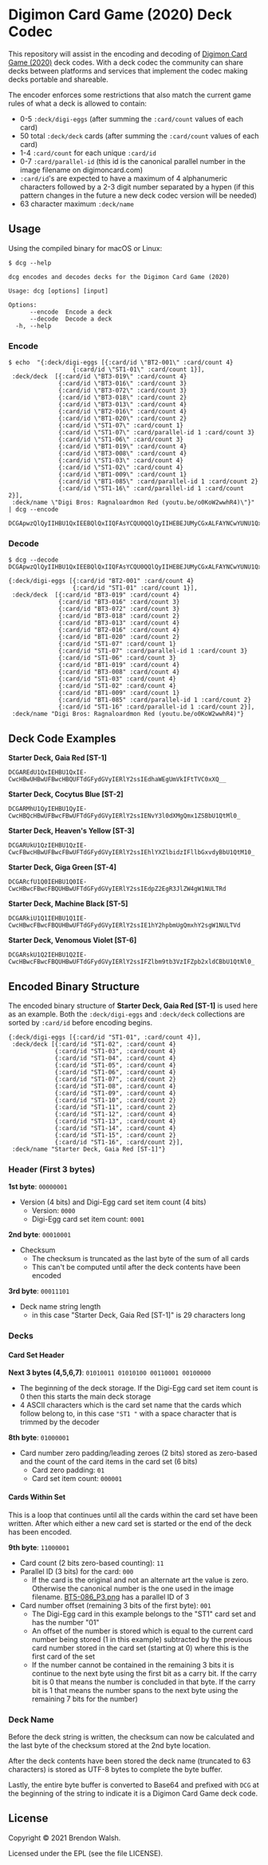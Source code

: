 # Digimon Card Game (2020) Deck Codec

This repository will assist in the encoding and decoding of [Digimon Card Game (2020)](https://world.digimoncard.com) deck codes. With a deck codec the community can share decks between platforms and services that implement the codec making decks portable and shareable.

The encoder enforces some restrictions that also match the current game rules of what a deck is allowed to contain:

- 0-5 `:deck/digi-eggs` (after summing the `:card/count` values of each card)
- 50 total `:deck/deck` cards (after summing the `:card/count` values of each card)
- 1-4 `:card/count` for each unique `:card/id`
- 0-7 `:card/parallel-id` (this id is the canonical parallel number in the image filename on digimoncard.com)
- `:card/id`'s are expected to have a maximum of 4 alphanumeric characters followed by a 2-3 digit number separated by a hypen (if this pattern changes in the future a new deck codec version will be needed)
- 63 character maximum `:deck/name`


## Usage

Using the compiled binary for macOS or Linux:

```
$ dcg --help

dcg encodes and decodes decks for the Digimon Card Game (2020)

Usage: dcg [options] [input]

Options:
      --encode  Encode a deck
      --decode  Decode a deck
  -h, --help
```


### Encode

```
$ echo  "{:deck/digi-eggs [{:card/id \"BT2-001\" :card/count 4}
                  {:card/id \"ST1-01\" :card/count 1}],
 :deck/deck  [{:card/id \"BT3-019\" :card/count 4}
              {:card/id \"BT3-016\" :card/count 3}
              {:card/id \"BT3-072\" :card/count 3}
              {:card/id \"BT3-018\" :card/count 2}
              {:card/id \"BT3-013\" :card/count 4}
              {:card/id \"BT2-016\" :card/count 4}
              {:card/id \"BT1-020\" :card/count 2}
              {:card/id \"ST1-07\" :card/count 1}
              {:card/id \"ST1-07\" :card/parallel-id 1 :card/count 3}
              {:card/id \"ST1-06\" :card/count 3}
              {:card/id \"BT1-019\" :card/count 4}
              {:card/id \"BT3-008\" :card/count 4}
              {:card/id \"ST1-03\" :card/count 4}
              {:card/id \"ST1-02\" :card/count 4}
              {:card/id \"BT1-009\" :card/count 1}
              {:card/id \"BT1-085\" :card/parallel-id 1 :card/count 2}
              {:card/id \"ST1-16\" :card/parallel-id 1 :card/count 2}],
 :deck/name \"Digi Bros: Ragnaloardmon Red (youtu.be/o0KoW2wwhR4)\"}" | dcg --encode

DCGApwzQlQyIIHBU1QxIEEBQlQxIIQFAsYCQU0QQlQyIIHEBEJUMyCGxALFAYNCwYUNU1QxIEbCwYMBiE0CRGlnaSBCcm9zOiBSYWduYWxvYXJkbW9uIFJlZCAoeW91dHUuYmUvbzBLb1cyd3doUjQp
```


### Decode

```
$ dcg --decode DCGApwzQlQyIIHBU1QxIEEBQlQxIIQFAsYCQU0QQlQyIIHEBEJUMyCGxALFAYNCwYUNU1QxIEbCwYMBiE0CRGlnaSBCcm9zOiBSYWduYWxvYXJkbW9uIFJlZCAoeW91dHUuYmUvbzBLb1cyd3doUjQp

{:deck/digi-eggs [{:card/id "BT2-001" :card/count 4}
                  {:card/id "ST1-01" :card/count 1}],
 :deck/deck  [{:card/id "BT3-019" :card/count 4}
              {:card/id "BT3-016" :card/count 3}
              {:card/id "BT3-072" :card/count 3}
              {:card/id "BT3-018" :card/count 2}
              {:card/id "BT3-013" :card/count 4}
              {:card/id "BT2-016" :card/count 4}
              {:card/id "BT1-020" :card/count 2}
              {:card/id "ST1-07" :card/count 1}
              {:card/id "ST1-07" :card/parallel-id 1 :card/count 3}
              {:card/id "ST1-06" :card/count 3}
              {:card/id "BT1-019" :card/count 4}
              {:card/id "BT3-008" :card/count 4}
              {:card/id "ST1-03" :card/count 4}
              {:card/id "ST1-02" :card/count 4}
              {:card/id "BT1-009" :card/count 1}
              {:card/id "BT1-085" :card/parallel-id 1 :card/count 2}
              {:card/id "ST1-16" :card/parallel-id 1 :card/count 2}],
 :deck/name "Digi Bros: Ragnaloardmon Red (youtu.be/o0KoW2wwhR4)"}
```


## Deck Code Examples

**Starter Deck, Gaia Red [ST-1]**

`DCGAREdU1QxIEHBU1QxIE-CwcHBwUHBwUFBwcHBQUFTdGFydGVyIERlY2ssIEdhaWEgUmVkIFtTVC0xXQ__`

**Starter Deck, Cocytus Blue [ST-2]**

`DCGARMhU1QyIEHBU1QyIE-CwcHBQcHBwUFBwcFBwUFTdGFydGVyIERlY2ssIENvY3l0dXMgQmx1ZSBbU1QtMl0_`

**Starter Deck, Heaven's Yellow [ST-3]**

`DCGARUkU1QzIEHBU1QzIE-CwcFBwcHBwUFBwcFBwUFTdGFydGVyIERlY2ssIEhlYXZlbidzIFllbGxvdyBbU1QtM10_`

**Starter Deck, Giga Green [ST-4]**

`DCGARcfU1Q0IEHBU1Q0IE-CwcHBwcFBwcFBQUHBwUFTdGFydGVyIERlY2ssIEdpZ2EgR3JlZW4gW1NULTRd`

**Starter Deck, Machine Black [ST-5]**

`DCGARkiU1Q1IEHBU1Q1IE-CwcHBwcFBwcFBQUHBwUFTdGFydGVyIERlY2ssIE1hY2hpbmUgQmxhY2sgW1NULTVd`

**Starter Deck, Venomous Violet [ST-6]**

`DCGARskU1Q2IEHBU1Q2IE-CwcHBwcFBwcFBQUHBwUFTdGFydGVyIERlY2ssIFZlbm9tb3VzIFZpb2xldCBbU1QtNl0_`


## Encoded Binary Structure

The encoded binary structure of **Starter Deck, Gaia Red [ST-1]** is used here as an example. Both the `:deck/digi-eggs` and `:deck/deck` collections are sorted by `:card/id` before encoding begins.

```
{:deck/digi-eggs [{:card/id "ST1-01", :card/count 4}],
 :deck/deck [{:card/id "ST1-02", :card/count 4}
             {:card/id "ST1-03", :card/count 4}
             {:card/id "ST1-04", :card/count 4}
             {:card/id "ST1-05", :card/count 4}
             {:card/id "ST1-06", :card/count 4}
             {:card/id "ST1-07", :card/count 2}
             {:card/id "ST1-08", :card/count 4}
             {:card/id "ST1-09", :card/count 4}
             {:card/id "ST1-10", :card/count 2}
             {:card/id "ST1-11", :card/count 2}
             {:card/id "ST1-12", :card/count 4}
             {:card/id "ST1-13", :card/count 4}
             {:card/id "ST1-14", :card/count 4}
             {:card/id "ST1-15", :card/count 2}
             {:card/id "ST1-16", :card/count 2}],
 :deck/name "Starter Deck, Gaia Red [ST-1]"}
 ```

### Header (First 3 bytes)

**1st byte**: `00000001`
- Version (4 bits) and Digi-Egg card set item count (4 bits)
  - Version: `0000`
  - Digi-Egg card set item count: `0001`

**2nd byte**: `00010001`
- Checksum
  - The checksum is truncated as the last byte of the sum of all cards
  - This can't be computed until after the deck contents have been encoded

**3rd byte**: `00011101`
- Deck name string length
  - in this case "Starter Deck, Gaia Red [ST-1]" is 29 characters long

### Decks

#### Card Set Header

**Next 3 bytes (4,5,6,7)**: `01010011 01010100 00110001 00100000`
- The beginning of the deck storage. If the Digi-Egg card set item count is 0 then this starts the main deck storage
- 4 ASCII characters which is the card set name that the cards which follow belong to, in this case `"ST1 "` with a space character that is trimmed by the decoder

**8th byte**: `01000001`
- Card number zero padding/leading zeroes (2 bits) stored as zero-based and the count of the card items in the card set (6 bits)
  - Card zero padding: `01`
  - Card set item count: `000001`

#### Cards Within Set

This is a loop that continues until all the cards within the card set have been written. After which either a new card set is started or the end of the deck has been encoded.

**9th byte**: `11000001`
- Card count (2 bits zero-based counting): `11`
- Parallel ID (3 bits) for the card: `000`
  - If the card is the original and not an alternate art the value is zero. Otherwise the canonical number is the one used in the image filename. [BT5-086_P3.png](https://digimoncard.com/images/cardlist/card/BT5-086_P3.png) has a parallel ID of 3
- Card number offset (remaining 3 bits of the first byte): `001`
  - The Digi-Egg card in this example belongs to the "ST1" card set and has the number "01"
  - An offset of the number is stored which is equal to the current card number being stored (1 in this example) subtracted by the previous card number stored in the card set (starting at 0) where this is the first card of the set
  -  If the number cannot be contained in the remaining 3 bits it is continue to the next byte using the first bit as a carry bit. If the carry bit is 0 that means the number is concluded in that byte. If the carry bit is 1 that means the number spans to the next byte using the remaining 7 bits for the number)

### Deck Name

Before the deck string is written, the checksum can now be calculated and the last byte of the checksum stored at the 2nd byte location.

After the deck contents have been stored the deck name (truncated to 63 characters) is stored as UTF-8 bytes to complete the byte buffer.

Lastly, the entire byte buffer is converted to Base64 and prefixed with `DCG` at the beginning of the string to indicate it is a Digimon Card Game deck code.


## License

Copyright © 2021 Brendon Walsh.

Licensed under the EPL (see the file LICENSE).
